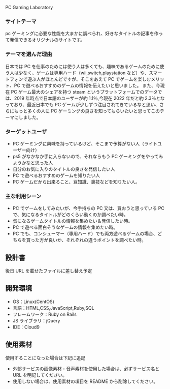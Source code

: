 PC Gaming Laboratory

### サイトテーマ

pc ゲーミングに必要な性能を大まかに調べられ、好きなタイトルの記事を作って発信できるオリジナルのサイトです。

### テーマを選んだ理由

日本では PC を仕事のためには使う人は多くても、趣味であるゲームのために使う人は少なく、ゲームは専用ハード（wii,switch,playstation など）や、スマートフォンで遊ぶ人がほとんどですが、そこをあえて PC でゲームを楽しむメリット、PC で遊べるおすすめのゲームの情報を伝えたいと思いました。
また、今現在 PC ゲーム最大のシェアを持つ steam というプラットフォームでのデータでは、2019 年時点で日本語のユーザーが約 1.1％,今現在 2022 年だと約 2.3％となっており、最近日本でも PC ゲームが少しずつ注目されてきているなと思い、さらにもっと多くの人に PC ゲーミングの良さを知ってもらいたいと思ってこのテーマにしました。

### ターゲットユーザ

- PC ゲーミングに興味を持っているけど、そこまで予算がない人（ライトユーザー向け）
- ps5 がなかなか手に入らないので、それならもう PC ゲーミングをやってみようかなと思った人
- 自分のお気に入りのタイトルの良さを発信したい人
- PC で遊べるおすすめのゲームを知りたい人
- PC ゲームだから出来ること、豆知識、裏技などを知りたい人。

### 主な利用シーン

- PC でゲームをしてみたいが、今手持ちの PC 又は、買おうと思っている PC で、気になるタイトルがどのくらい動くのか調べたい時。
- 気になるゲームタイトルの情報を集めたい＆発信したい時。
- PC で遊べる面白そうなゲームの情報を集めたい時。
- PC でも、コンシューマー（専用ハード）でも両方遊べるゲームの場合、どちらを買った方が良いか、それぞれの違うポイントを調べたい時。

## 設計書

後日 URL を載せたファイルに差し替え予定

## 開発環境

- OS：Linux(CentOS)
- 言語：HTML,CSS,JavaScript,Ruby,SQL
- フレームワーク：Ruby on Rails
- JS ライブラリ：jQuery
- IDE：Cloud9

## 使用素材

使用することになった場合は下記に追記

- 外部サービスの画像素材・音声素材を使用した場合は、必ずサービス名と URL を明記してください。
- 使用しない場合は、使用素材の項目を README から削除してください。
